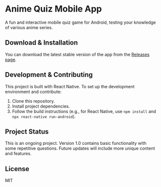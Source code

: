 # Anime Quiz Mobile App

A fun and interactive mobile quiz game for Android, testing your knowledge of various anime series.

## Download & Installation
You can download the latest stable version of the app from the [Releases page](https://github.com/akshansh-dhuware/AnimeQuizMobileApp/releases).

## Development & Contributing
This project is built with React Native.
To set up the development environment and contribute:
1.  Clone this repository.
2.  Install project dependencies.
3.  Follow the build instructions (e.g., for React Native, use `npm install` and `npx react-native run-android`).

## Project Status
This is an ongoing project. Version 1.0 contains basic functionality with some repetitive questions. Future updates will include more unique content and features.

## License
MIT
